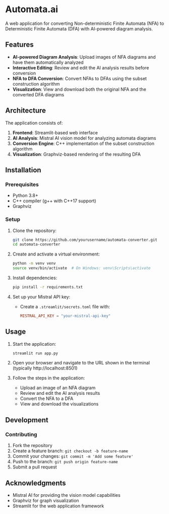 # Automata.ai

A web application for converting Non-deterministic Finite Automata (NFA) to Deterministic Finite Automata (DFA) with AI-powered diagram analysis.

## Features

- **AI-powered Diagram Analysis**: Upload images of NFA diagrams and have them automatically analyzed
- **Interactive Editing**: Review and edit the AI analysis results before conversion
- **NFA to DFA Conversion**: Convert NFAs to DFAs using the subset construction algorithm
- **Visualization**: View and download both the original NFA and the converted DFA diagrams

## Architecture

The application consists of:

1. **Frontend**: Streamlit-based web interface
2. **AI Analysis**: Mistral AI vision model for analyzing automata diagrams
3. **Conversion Engine**: C++ implementation of the subset construction algorithm
4. **Visualization**: Graphviz-based rendering of the resulting DFA

## Installation

### Prerequisites

- Python 3.8+
- C++ compiler (g++ with C++17 support)
- Graphviz

### Setup

1. Clone the repository:
   ```bash
   git clone https://github.com/yourusername/automata-converter.git
   cd automata-converter
   ```

2. Create and activate a virtual environment:
   ```bash
   python -m venv venv
   source venv/bin/activate  # On Windows: venv\Scripts\activate
   ```

3. Install dependencies:
   ```bash
   pip install -r requirements.txt
   ```

4. Set up your Mistral API key:
   - Create a `.streamlit/secrets.toml` file with:
     ```toml
     MISTRAL_API_KEY = "your-mistral-api-key"
     ```

## Usage

1. Start the application:
   ```bash
   streamlit run app.py
   ```

2. Open your browser and navigate to the URL shown in the terminal (typically http://localhost:8501)

3. Follow the steps in the application:
   - Upload an image of an NFA diagram
   - Review and edit the AI analysis results
   - Convert the NFA to a DFA
   - View and download the visualizations

## Development

### Contributing

1. Fork the repository
2. Create a feature branch: `git checkout -b feature-name`
3. Commit your changes: `git commit -m 'Add some feature'`
4. Push to the branch: `git push origin feature-name`
5. Submit a pull request


## Acknowledgments

- Mistral AI for providing the vision model capabilities
- Graphviz for graph visualization
- Streamlit for the web application framework
